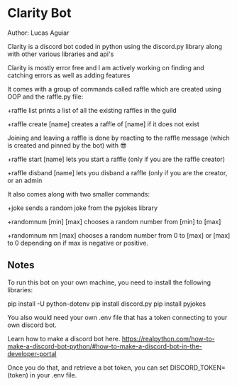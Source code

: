 # Clarity Bot
Author: Lucas Aguiar

Clarity is a discord bot coded in python using the discord.py library along with other various libraries and api's

Clarity is mostly error free and I am actively working on finding and catching errors as well as adding features 

It comes with a group of commands called raffle which are created using OOP and the raffle.py file:

+raffle list prints a list of all the existing raffles in the guild

+raffle create [name] creates a raffle of [name] if it does not exist

Joining and leaving a raffle is done by reacting to the raffle message (which is created and pinned by the bot) with :sunglasses:

+raffle start [name] lets you start a raffle (only if you are the raffle creator)

+raffle disband [name] lets you disband a raffle (only if you are the creator, or an admin

It also comes along with two smaller commands:

+joke sends a random joke from the pyjokes library

+randomnum [min] [max] chooses a random number from [min] to [max]

+randomnum nm [max] chooses a random number from 0 to [max] or [max] to 0 depending on if max is negative or positive.


## Notes

To run this bot on your own machine, you need to install the following libraries:

pip install -U python-dotenv
pip install discord.py
pip install pyjokes

You also would need your own .env file that has a token connecting to your own discord bot. 

Learn how to make a discord bot here. 
https://realpython.com/how-to-make-a-discord-bot-python/#how-to-make-a-discord-bot-in-the-developer-portal

Once you do that, and retrieve a bot token, you can set DISCORD_TOKEN=(token) in your   .env file. 
